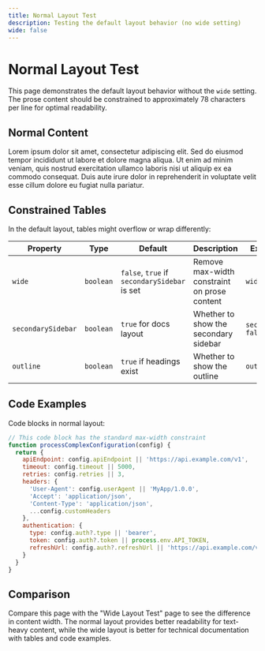 ```yaml
---
title: Normal Layout Test
description: Testing the default layout behavior (no wide setting)
wide: false
---
```


# Normal Layout Test

This page demonstrates the default layout behavior without the `wide` setting. The prose content should be constrained to approximately 78 characters per line for optimal readability.

## Normal Content

Lorem ipsum dolor sit amet, consectetur adipiscing elit. Sed do eiusmod tempor incididunt ut labore et dolore magna aliqua. Ut enim ad minim veniam, quis nostrud exercitation ullamco laboris nisi ut aliquip ex ea commodo consequat. Duis aute irure dolor in reprehenderit in voluptate velit esse cillum dolore eu fugiat nulla pariatur.

## Constrained Tables

In the default layout, tables might overflow or wrap differently:

| Property           | Type      | Default                                      | Description                                  | Example Usage             | Notes                                      |
| ------------------ | --------- | -------------------------------------------- | -------------------------------------------- | ------------------------- | ------------------------------------------ |
| `wide`             | `boolean` | `false`, `true` if `secondarySidebar` is set | Remove max-width constraint on prose content | `wide: true`              | Useful for technical documentation         |
| `secondarySidebar` | `boolean` | `true` for docs layout                       | Whether to show the secondary sidebar        | `secondarySidebar: false` | Automatically enables wide layout when set |
| `outline`          | `boolean` | `true` if headings exist                     | Whether to show the outline                  | `outline: false`          | Controls table of contents                 |

## Code Examples

Code blocks in normal layout:

```javascript
// This code block has the standard max-width constraint
function processComplexConfiguration(config) {
  return {
    apiEndpoint: config.apiEndpoint || 'https://api.example.com/v1',
    timeout: config.timeout || 5000,
    retries: config.retries || 3,
    headers: {
      'User-Agent': config.userAgent || 'MyApp/1.0.0',
      'Accept': 'application/json',
      'Content-Type': 'application/json',
      ...config.customHeaders
    },
    authentication: {
      type: config.auth?.type || 'bearer',
      token: config.auth?.token || process.env.API_TOKEN,
      refreshUrl: config.auth?.refreshUrl || 'https://api.example.com/v1/auth/refresh'
    }
  }
}
```

## Comparison

Compare this page with the "Wide Layout Test" page to see the difference in content width. The normal layout provides better readability for text-heavy content, while the wide layout is better for technical documentation with tables and code examples.
